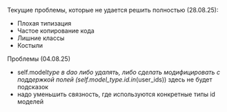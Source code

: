 Текущие проблемы, которые не удается решить полностью (28.08.25):

- Плохая типизация
- Частое копирование кода
- Лишние классы
- Костыли

Проблемы (04.08.25)

- self.model*type в dao либо удалять, либо сделать модифицировать с поддержкой полей
  (self.model_type.id.in*(user_ids)) здесь не будет подсказок
- надо уменьшить связность, где используются конкретные типы id моделей
